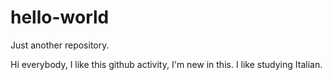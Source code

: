 # hello-world
Just another repository.

Hi everybody, I like this github activity, I'm new in this.
I like studying Italian.
